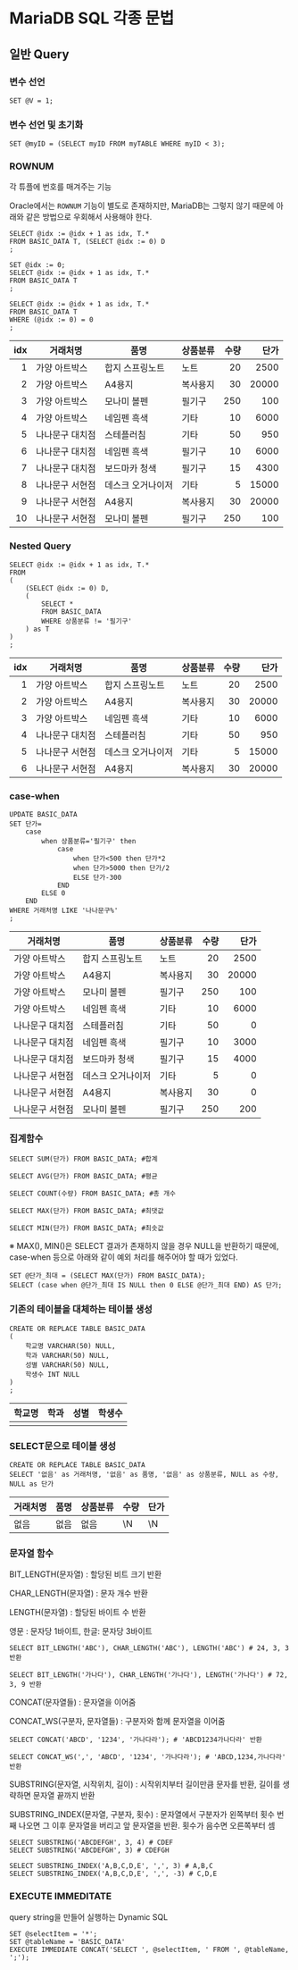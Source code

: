 # MariaDB SQL 각종 문법



## 일반 Query



### 변수 선언

```mysql
SET @V = 1;
```



### 변수 선언 및 초기화

```mysql
SET @myID = (SELECT myID FROM myTABLE WHERE myID < 3);
```



### ROWNUM

각 튜플에 번호를 매겨주는 기능

Oracle에서는 `ROWNUM` 기능이 별도로 존재하지만, MariaDB는 그렇지 않기 때문에 아래와 같은 방법으로 우회해서 사용해야 한다.

```mysql
SELECT @idx := @idx + 1 as idx, T.*
FROM BASIC_DATA T, (SELECT @idx := 0) D
;
```

```mysql
SET @idx := 0;
SELECT @idx := @idx + 1 as idx, T.*
FROM BASIC_DATA T
;
```

```mysql
SELECT @idx := @idx + 1 as idx, T.*
FROM BASIC_DATA T
WHERE (@idx := 0) = 0
;
```

|  idx | 거래처명        | 품명              | 상품분류 | 수량 |  단가 |
| ---: | --------------- | ----------------- | -------- | ---: | ----: |
|    1 | 가양 아트박스   | 합지 스프링노트   | 노트     |   20 |  2500 |
|    2 | 가양 아트박스   | A4용지            | 복사용지 |   30 | 20000 |
|    3 | 가양 아트박스   | 모나미 볼펜       | 필기구   |  250 |   100 |
|    4 | 가양 아트박스   | 네임펜 흑색       | 기타     |   10 |  6000 |
|    5 | 나나문구 대치점 | 스테플러침        | 기타     |   50 |   950 |
|    6 | 나나문구 대치점 | 네임펜 흑색       | 필기구   |   10 |  6000 |
|    7 | 나나문구 대치점 | 보드마카 청색     | 필기구   |   15 |  4300 |
|    8 | 나나문구 서현점 | 데스크 오거나이저 | 기타     |    5 | 15000 |
|    9 | 나나문구 서현점 | A4용지            | 복사용지 |   30 | 20000 |
|   10 | 나나문구 서현점 | 모나미 볼펜       | 필기구   |  250 |   100 |



### Nested Query

```mysql
SELECT @idx := @idx + 1 as idx, T.*
FROM
(
	(SELECT @idx := 0) D,
	(
		SELECT *
		FROM BASIC_DATA
		WHERE 상품분류 != '필기구'
	) as T
)
;
```

|  idx | 거래처명        | 품명              | 상품분류 | 수량 |  단가 |
| ---: | --------------- | ----------------- | -------- | ---: | ----: |
|    1 | 가양 아트박스   | 합지 스프링노트   | 노트     |   20 |  2500 |
|    2 | 가양 아트박스   | A4용지            | 복사용지 |   30 | 20000 |
|    3 | 가양 아트박스   | 네임펜 흑색       | 기타     |   10 |  6000 |
|    4 | 나나문구 대치점 | 스테플러침        | 기타     |   50 |   950 |
|    5 | 나나문구 서현점 | 데스크 오거나이저 | 기타     |    5 | 15000 |
|    6 | 나나문구 서현점 | A4용지            | 복사용지 |   30 | 20000 |



### case-when

```mysql
UPDATE BASIC_DATA
SET 단가=
	case
		when 상품분류='필기구' then
			case
				when 단가<500 then 단가*2
				when 단가>5000 then 단가/2
				ELSE 단가-300
			END
		ELSE 0
	END
WHERE 거래처명 LIKE '나나문구%'
;
```

| 거래처명        | 품명              | 상품분류 | 수량 |  단가 |
| --------------- | ----------------- | -------- | ---: | ----: |
| 가양 아트박스   | 합지 스프링노트   | 노트     |   20 |  2500 |
| 가양 아트박스   | A4용지            | 복사용지 |   30 | 20000 |
| 가양 아트박스   | 모나미 볼펜       | 필기구   |  250 |   100 |
| 가양 아트박스   | 네임펜 흑색       | 기타     |   10 |  6000 |
| 나나문구 대치점 | 스테플러침        | 기타     |   50 |     0 |
| 나나문구 대치점 | 네임펜 흑색       | 필기구   |   10 |  3000 |
| 나나문구 대치점 | 보드마카 청색     | 필기구   |   15 |  4000 |
| 나나문구 서현점 | 데스크 오거나이저 | 기타     |    5 |     0 |
| 나나문구 서현점 | A4용지            | 복사용지 |   30 |     0 |
| 나나문구 서현점 | 모나미 볼펜       | 필기구   |  250 |   200 |



### 집계함수

```mysql
SELECT SUM(단가) FROM BASIC_DATA; #합계
```

```mysql
SELECT AVG(단가) FROM BASIC_DATA; #평균
```

```mysql
SELECT COUNT(수량) FROM BASIC_DATA; #총 개수
```

```mysql
SELECT MAX(단가) FROM BASIC_DATA; #최댓값
```

```mysql
SELECT MIN(단가) FROM BASIC_DATA; #최솟값
```

※ MAX(), MIN()은 SELECT 결과가 존재하지 않을 경우 NULL을 반환하기 때문에, case-when 등으로 아래와 같이 예외 처리를 해주어야 할 때가 있었다.

```mysql
SET @단가_최대 = (SELECT MAX(단가) FROM BASIC_DATA);
SELECT (case when @단가_최대 IS NULL then 0 ELSE @단가_최대 END) AS 단가;
```



### 기존의 테이블을 대체하는 테이블 생성

```mysql
CREATE OR REPLACE TABLE BASIC_DATA
(
	학교명 VARCHAR(50) NULL,
	학과 VARCHAR(50) NULL,
	성별 VARCHAR(50) NULL,
	학생수 INT NULL
)
;
```

| 학교명 | 학과 | 성별 | 학생수 |
| ------ | ---- | ---- | ------ |
|        |      |      |        |



### SELECT문으로 테이블 생성

```mysql
CREATE OR REPLACE TABLE BASIC_DATA
SELECT '없음' as 거래처명, '없음' as 품명, '없음' as 상품분류, NULL as 수량, NULL as 단가
```

| 거래처명 | 품명 | 상품분류 | 수량 | 단가 |
| -------- | ---- | -------- | ---- | ---- |
| 없음     | 없음 | 없음     | \N   | \N   |



### 문자열 함수

BIT_LENGTH(문자열) : 할당된 비트 크기 반환

CHAR_LENGTH(문자열) : 문자 개수 반환

LENGTH(문자열) : 할당된 바이트 수 반환

영문 : 문자당 1바이트, 한글: 문자당 3바이트

```mysql
SELECT BIT_LENGTH('ABC'), CHAR_LENGTH('ABC'), LENGTH('ABC') # 24, 3, 3 반환
```

```mysql
SELECT BIT_LENGTH('가나다'), CHAR_LENGTH('가나다'), LENGTH('가나다') # 72, 3, 9 반환
```

CONCAT(문자열들) : 문자열을 이어줌

CONCAT_WS(구분자, 문자열들) : 구분자와 함께 문자열을 이어줌

```mysql
SELECT CONCAT('ABCD', '1234', '가나다라'); # 'ABCD1234가나다라' 반환
```

```mysql
SELECT CONCAT_WS(',', 'ABCD', '1234', '가나다라'); # 'ABCD,1234,가나다라' 반환
```

SUBSTRING(문자열, 시작위치, 길이) : 시작위치부터 길이만큼 문자를 반환, 길이를 생략하면 문자열 끝까지 반환

SUBSTRING_INDEX(문자열, 구분자, 횟수) : 문자열에서 구분자가 왼쪽부터 횟수 번째 나오면 그 이후 문자열을 버리고 앞 문자열을 반환. 횟수가 음수면 오른쪽부터 셈

```mysql
SELECT SUBSTRING('ABCDEFGH', 3, 4) # CDEF
SELECT SUBSTRING('ABCDEFGH', 3) # CDEFGH
```

```mysql
SELECT SUBSTRING_INDEX('A,B,C,D,E', ',', 3) # A,B,C
SELECT SUBSTRING_INDEX('A,B,C,D,E', ',', -3) # C,D,E
```



### EXECUTE IMMEDITATE

query string을 만들어 실행하는 Dynamic SQL

```mysql
SET @selectItem = '*';
SET @tableName = 'BASIC_DATA'
EXECUTE IMMEDIATE CONCAT('SELECT ', @selectItem, ' FROM ', @tableName, ';');
```

